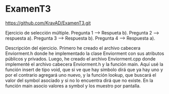 # ExamenT3
https://github.com/KravAD/ExamenT3.git

Ejercicio de selección múltiple.
Pregunta 1 --> Respueta b).
Pregunta 2 --> respuesta a).
Pregunta 3 --> Respuesta b).
Pregunta 4 --> Respuesta a).

Descripción del ejercicio.
Primero he creado el archivo cabecera Enviorment.h donde he implementado la clase Enviorment con sus atributos públicos y privados. Luego, he creado el archivo Enviorment.cpp donde implementé el archivo cabecera Enviorment.h y la función main. Aquí usé la función insert de tipo void, que si ve que hay símbolo dirá que ya hay uno y por el contrario agregará uno nuevo, y la función lookup, que buscará el valor del symbol asociado y si no lo encuentra dirá que no existe. En la función main  asocio valores a symbol y los muestro por pantalla.
